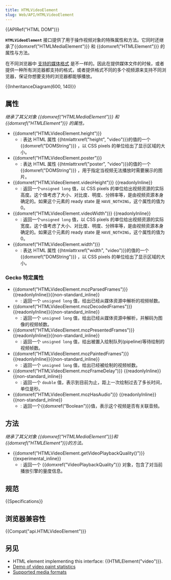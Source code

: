 ```yaml
---
title: HTMLVideoElement
slug: Web/API/HTMLVideoElement
---
```

{{APIRef("HTML DOM")}}

**`HTMLVideoElement`** 接口提供了用于操作视频对象的特殊属性和方法。它同时还继承了{{domxref("HTMLMediaElement")}} 和 {{domxref("HTMLElement")}} 的属性与方法。

在不同浏览器中 [支持的媒体格式](/zh-CN/docs/HTML/Supported_media_formats) 是不一样的。因此在提供媒体文件的时候，或者提供一种所有浏览器都支持的格式，或者提供格式不同的多个视频源来支持不同浏览器，保证你想要支持的浏览器都能够播放。

{{InheritanceDiagram(600, 140)}}

## 属性

_继承了其父对象 {{domxref("HTMLMediaElement")}} 和 {{domxref("HTMLElement")}} 的属性。_

- {{domxref("HTMLVideoElement.height")}}
  - : 表达 HTML 属性 {{htmlattrxref("height", "video")}}的值的一个{{domxref("DOMString")}} ，以 CSS pixels 的单位给出了显示区域的大小。
- {{domxref("HTMLVideoElement.poster")}}
  - : 表达 HTML 属性 {{htmlattrxref("poster", "video")}}的值的一个{{domxref("DOMString")}} ，用于指定当视频无法播放时需要展示的图片。
- {{domxref("HTMLVideoElement.videoHeight")}} {{readonlyInline}}
  - : 返回一个`unsigned long` 值，以 CSS pixels 的单位给出视频资源的实际高度。这个值考虑了大小、对比度、明度、分辨率等，是由视频资源本身确定的。如果这个元素的 ready state 是 `HAVE_NOTHING`，这个属性的值为 0。
- {{domxref("HTMLVideoElement.videoWidth")}} {{readonlyInline}}
  - : 返回一个`unsigned long` 值，以 CSS pixels 的单位给出视频资源的实际宽度。这个值考虑了大小、对比度、明度、分辨率等，是由视频资源本身确定的。如果这个元素的 ready state 是 `HAVE_NOTHING`，这个属性的值为 0。
- {{domxref("HTMLVideoElement.width")}}
  - : 表达 HTML 属性 {{htmlattrxref("width", "video")}}的值的一个{{domxref("DOMString")}} ，以 CSS pixels 的单位给出了显示区域的大小。

### Gecko 特定属性

- {{domxref("HTMLVideoElement.mozParsedFrames")}} {{readonlyInline}}{{non-standard_inline}}
  - : 返回一个 `unsigned long` 值，给出已经从媒体资源中解析的视频帧数。
- {{domxref("HTMLVideoElement.mozDecodedFrames")}} {{readonlyInline}}{{non-standard_inline}}
  - : 返回一个 `unsigned long` 值，给出已经从媒体资源中解析，并解码为图像的视频帧数。
- {{domxref("HTMLVideoElement.mozPresentedFrames")}} {{readonlyInline}}{{non-standard_inline}}
  - : 返回一个 `unsigned long` 值，给出被置入绘制队列(pipeline)等待绘制的视频帧数。
- {{domxref("HTMLVideoElement.mozPaintedFrames")}} {{readonlyInline}}{{non-standard_inline}}
  - : 返回一个 `unsigned long` 值，给出已经被绘制的视频帧数。
- {{domxref("HTMLVideoElement.mozFrameDelay")}} {{readonlyInline}}{{non-standard_inline}}
  - : 返回一个 `double` 值，表示到目前为止，距上一次绘制过去了多长时间，单位是秒。
- {{domxref("HTMLVideoElement.mozHasAudio")}} {{readonlyInline}}{{non-standard_inline}}
  - : 返回一个{{domxref("Boolean")}}值，表示这个视频是否有关联音频。

## 方法

_继承了其父对象_ _{{domxref("HTMLMediaElement")}}和_ _{{domxref("HTMLElement")}}的方法。_

- {{domxref("HTMLVideoElement.getVideoPlaybackQuality()")}} {{experimental_inline}}
  - : 返回一个 {{domxref("VideoPlaybackQuality")}} 对象，包含了对当前播放引擎的量度信息。

## 规范

{{Specifications}}

## 浏览器兼容性

{{Compat("api.HTMLVideoElement")}}

## 另见

- HTML element implementing this interface: {{HTMLElement("video")}}.
- [Demo of video paint statistics](http://people.mozilla.org/~cpearce/paint-stats-demo.html)
- [Supported media formats](/zh-CN/docs/HTML/Supported_media_formats)

